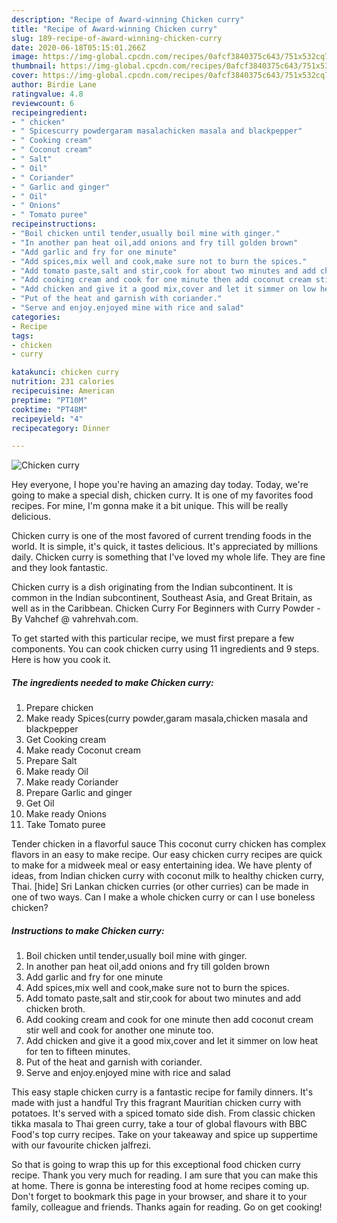 ```yaml
---
description: "Recipe of Award-winning Chicken curry"
title: "Recipe of Award-winning Chicken curry"
slug: 189-recipe-of-award-winning-chicken-curry
date: 2020-06-18T05:15:01.266Z
image: https://img-global.cpcdn.com/recipes/0afcf3840375c643/751x532cq70/chicken-curry-recipe-main-photo.jpg
thumbnail: https://img-global.cpcdn.com/recipes/0afcf3840375c643/751x532cq70/chicken-curry-recipe-main-photo.jpg
cover: https://img-global.cpcdn.com/recipes/0afcf3840375c643/751x532cq70/chicken-curry-recipe-main-photo.jpg
author: Birdie Lane
ratingvalue: 4.8
reviewcount: 6
recipeingredient:
- " chicken"
- " Spicescurry powdergaram masalachicken masala and blackpepper"
- " Cooking cream"
- " Coconut cream"
- " Salt"
- " Oil"
- " Coriander"
- " Garlic and ginger"
- " Oil"
- " Onions"
- " Tomato puree"
recipeinstructions:
- "Boil chicken until tender,usually boil mine with ginger."
- "In another pan heat oil,add onions and fry till golden brown"
- "Add garlic and fry for one minute"
- "Add spices,mix well and cook,make sure not to burn the spices."
- "Add tomato paste,salt and stir,cook for about two minutes and add chicken broth."
- "Add cooking cream and cook for one minute then add coconut cream stir well and cook for another one minute too."
- "Add chicken and give it a good mix,cover and let it simmer on low heat for ten to fifteen minutes."
- "Put of the heat and garnish with coriander."
- "Serve and enjoy.enjoyed mine with rice and salad"
categories:
- Recipe
tags:
- chicken
- curry

katakunci: chicken curry 
nutrition: 231 calories
recipecuisine: American
preptime: "PT10M"
cooktime: "PT48M"
recipeyield: "4"
recipecategory: Dinner

---
```



![Chicken curry](https://img-global.cpcdn.com/recipes/0afcf3840375c643/751x532cq70/chicken-curry-recipe-main-photo.jpg)

Hey everyone, I hope you're having an amazing day today. Today, we're going to make a special dish, chicken curry. It is one of my favorites food recipes. For mine, I'm gonna make it a bit unique. This will be really delicious.

Chicken curry is one of the most favored of current trending foods in the world. It is simple, it's quick, it tastes delicious. It's appreciated by millions daily. Chicken curry is something that I've loved my whole life. They are fine and they look fantastic.

Chicken curry is a dish originating from the Indian subcontinent. It is common in the Indian subcontinent, Southeast Asia, and Great Britain, as well as in the Caribbean. Chicken Curry For Beginners with Curry Powder - By Vahchef @ vahrehvah.com.


To get started with this particular recipe, we must first prepare a few components. You can cook chicken curry using 11 ingredients and 9 steps. Here is how you cook it.

<!--inarticleads1-->

##### The ingredients needed to make Chicken curry:

1. Prepare  chicken
1. Make ready  Spices(curry powder,garam masala,chicken masala and blackpepper
1. Get  Cooking cream
1. Make ready  Coconut cream
1. Prepare  Salt
1. Make ready  Oil
1. Make ready  Coriander
1. Prepare  Garlic and ginger
1. Get  Oil
1. Make ready  Onions
1. Take  Tomato puree


Tender chicken in a flavorful sauce This coconut curry chicken has complex flavors in an easy to make recipe. Our easy chicken curry recipes are quick to make for a midweek meal or easy entertaining idea. We have plenty of ideas, from Indian chicken curry with coconut milk to healthy chicken curry, Thai. [hide] Sri Lankan chicken curries (or other curries) can be made in one of two ways. Can I make a whole chicken curry or can I use boneless chicken? 

<!--inarticleads2-->

##### Instructions to make Chicken curry:

1. Boil chicken until tender,usually boil mine with ginger.
1. In another pan heat oil,add onions and fry till golden brown
1. Add garlic and fry for one minute
1. Add spices,mix well and cook,make sure not to burn the spices.
1. Add tomato paste,salt and stir,cook for about two minutes and add chicken broth.
1. Add cooking cream and cook for one minute then add coconut cream stir well and cook for another one minute too.
1. Add chicken and give it a good mix,cover and let it simmer on low heat for ten to fifteen minutes.
1. Put of the heat and garnish with coriander.
1. Serve and enjoy.enjoyed mine with rice and salad


This easy staple chicken curry is a fantastic recipe for family dinners. It&#39;s made with just a handful Try this fragrant Mauritian chicken curry with potatoes. It&#39;s served with a spiced tomato side dish. From classic chicken tikka masala to Thai green curry, take a tour of global flavours with BBC Food&#39;s top curry recipes. Take on your takeaway and spice up suppertime with our favourite chicken jalfrezi. 

So that is going to wrap this up for this exceptional food chicken curry recipe. Thank you very much for reading. I am sure that you can make this at home. There is gonna be interesting food at home recipes coming up. Don't forget to bookmark this page in your browser, and share it to your family, colleague and friends. Thanks again for reading. Go on get cooking!
